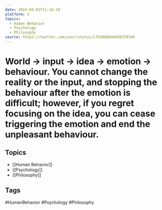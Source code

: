 ```yaml
---
date: 2024-03-02T11:16:19
platform: X
topics:
  - Human Behavior
  - Psychology
  - Philosophy
source: https://twitter.com/user/status/1763886044456370348
---
```

# World -&gt; input -&gt; idea -&gt; emotion -&gt; behaviour. You cannot change the reality or the input, and stopping the behaviour after the emotion is difficult; however, if you regret focusing on the idea, you can cease triggering the emotion and end the unpleasant behaviour.

## Topics
- [[Human Behavior]]
- [[Psychology]]
- [[Philosophy]]

## Tags
#HumanBehavior #Psychology #Philosophy